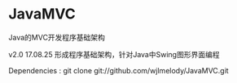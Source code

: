 # JavaMVC
Java的MVC开发程序基础架构

v2.0 17.08.25
形成程序基础架构，针对Java中Swing图形界面编程

Dependencies : 
git clone git://github.com/wjlmelody/JavaMVC.git
